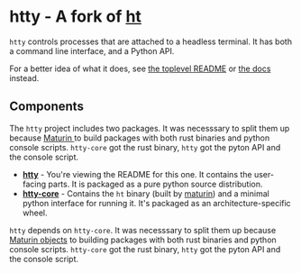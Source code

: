 # htty - A fork of [ht](https://github.com/andyk/ht)

`htty` controls processes that are attached to a headless terminal.
It has both a command line interface, and a Python API.

For a better idea of what it does, see [the toplevel README](https://github.com/MatrixManAtYrService/htty) or [the docs](https://matrixmanatyrservice.github.io/htty/htty.html) instead.

## Components

The `htty` project includes two packages. It was necesssary to split them up because [Maturin ](https://github.com/PyO3/maturin/discussions/2683) to build packages with both rust binaries and python console scripts. `htty-core` got the rust binary, `htty` got the pyton API and the console script.

- **[htty](../README.md)** - You're viewing the README for this one. It contains the user-facing parts. It is packaged as a pure python source distribution.
- **[htty-core](../htty-core/README.md)** - Contains the `ht` binary (built by [maturin](https://github.com/PyO3/maturin)) and a minimal python interface for running it.  It's packaged as an architecture-specific wheel.

`htty` depends on `htty-core`.
It was necesssary to split them up because [Maturin objects](https://github.com/PyO3/maturin/blob/a50defe91c2c779d7f9aedb2ac0a788286f45ae8/src/build_context.rs#L1066) to building packages with both rust binaries and python console scripts.
`htty-core` got the rust binary, `htty` got the pyton API and the console script.

